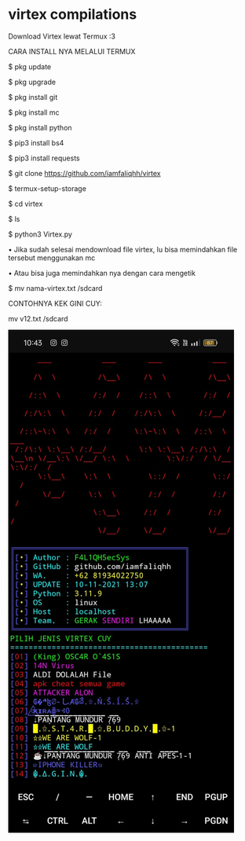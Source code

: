 # virtex compilations
Download Virtex lewat Termux :3

CARA INSTALL NYA MELALUI TERMUX

$ pkg update

$ pkg upgrade

$ pkg install git

$ pkg install mc

$ pkg install python

$ pip3 install bs4

$ pip3 install requests

$ git clone https://github.com/iamfaliqhh/virtex

$ termux-setup-storage

$ cd virtex

$ ls
 
$ python3 Virtex.py

• Jika sudah selesai mendownload file virtex, lu bisa memindahkan file tersebut menggunakan mc

• Atau bisa juga memindahkan nya dengan cara mengetik

$ mv nama-virtex.txt /sdcard

CONTOHNYA KEK GINI CUY:

mv v12.txt /sdcard

![Download Virtex](https://raw.githubusercontent.com/iamfaliqhh/virtex/master/image_2024-07-30_104601519.png)
